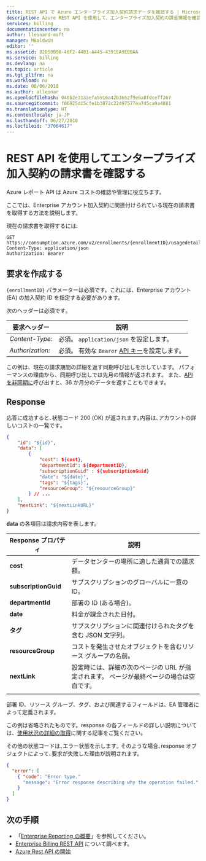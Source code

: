 ```yaml
---
title: REST API で Azure エンタープライズ加入契約請求データを確認する | Microsoft Docs
description: Azure REST API を使用して、エンタープライズ加入契約の課金情報を確認する方法を説明します。
services: billing
documentationcenter: na
author: lleonard-msft
manager: MBaldwin
editor: ''
ms.assetid: 82D50B98-40F2-44B1-A445-4391EA9EBBAA
ms.service: billing
ms.devlang: na
ms.topic: article
ms.tgt_pltfrm: na
ms.workload: na
ms.date: 06/06/2018
ms.author: alleonar
ms.openlocfilehash: 046b2e31aaefa5916a42b3652f9e6a8fdceff367
ms.sourcegitcommit: f06925d15cfe1b3872c22497577ea745ca9a4881
ms.translationtype: HT
ms.contentlocale: ja-JP
ms.lasthandoff: 06/27/2018
ms.locfileid: "37064617"
---
```

# <a name="review-enterprise-enrollment-billing-using-rest-apis"></a>REST API を使用してエンタープライズ加入契約の請求書を確認する

Azure レポート API は Azure コストの確認や管理に役立ちます。

ここでは、Enterprise アカウント加入契約に関連付けられている現在の請求書を取得する方法を説明します。

現在の請求書を取得するには:
``` http
GET https://consumption.azure.com/v2/enrollments/{enrollmentID}/usagedetails
Content-Type: application/json   
Authorization: Bearer
```

## <a name="build-the-request"></a>要求を作成する  

`{enrollmentID}` パラメーターは必須です。これには、Enterprise アカウント (EA) の加入契約 ID を指定する必要があります。

次のヘッダーは必須です｡ 

|要求ヘッダー|説明|  
|--------------------|-----------------|  
|*Content-Type:*|必須。 `application/json` を設定します。|  
|*Authorization:*|必須。 有効な `Bearer` [API キー](https://docs.microsoft.com/rest/api/billing/enterprise/billing-enterprise-api-usage-detail#asynchronous-call-polling-based)を設定します。 |  

この例は、現在の請求期間の詳細を返す同期呼び出しを示しています。 パフォーマンスの理由から、同期呼び出しでは先月の情報が返されます。  また、[API を非同期に](https://docs.microsoft.com/rest/api/billing/enterprise/billing-enterprise-api-usage-detail#asynchronous-call-polling-based)呼び出すと、36 か月分のデータを返すこともできます。


## <a name="response"></a>Response  

応答に成功すると､状態コード 200 (OK) が返されます｡内容は､アカウントの詳しいコストの一覧です｡

``` json
{
    "id": "${id}",
    "data": [
        {
            "cost": ${cost}, 
            "departmentId": ${departmentID},
            "subscriptionGuid" : ${subscriptionGuid} 
            "date": "${date}",
            "tags": "${tags}",
            "resourceGroup": "${resourceGroup}"
        } // ...
    ],
    "nextLink": "${nextLinkURL}"
}
```  

**data** の各項目は請求内容を表します。

|Response プロパティ|説明|
|----------------|----------|
|**cost** | データセンターの場所に適した通貨での請求額。 |
|**subscriptionGuid** | サブスクリプションのグローバルに一意の ID。 | 
|**departmentId** | 部署の ID (ある場合)。 |
|**date** | 料金が課金された日付。 |
|**タグ** | サブスクリプションに関連付けられたタグを含む JSON 文字列。 |
|**resourceGroup**|コストを発生させたオブジェクトを含むリソース グループの名前。 |
|**nextLink**| 設定時には、詳細の次のページの URL が指定されます。 ページが最終ページの場合は空白です。 |  
||
  
部署 ID、リソース グループ、タグ、および関連するフィールドは、EA 管理者によって定義されます。  

この例は省略されたものです。response の各フィールドの詳しい説明については、[使用状況の詳細の取得](https://docs.microsoft.com/rest/api/billing/enterprise/billing-enterprise-api-usage-detail)に関する記事をご覧ください。 

その他の状態コードは､エラー状態を示します｡ そのような場合､response オブジェクトによって､要求が失敗した理由が説明されます。

``` json
{  
  "error": [  
    { "code": "Error type." 
      "message": "Error response describing why the operation failed."  
    }  
  ]  
}  
```  

## <a name="next-steps"></a>次の手順 
- 「[Enterprise Reporting の概要](https://docs.microsoft.com/azure/billing/billing-enterprise-api)」を参照してください。
- [Enterprise Billing REST API](https://docs.microsoft.com/rest/api/billing/) について調べます。   
- [Azure Rest API の開始](https://docs.microsoft.com/rest/api/azure/)   
